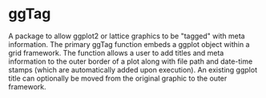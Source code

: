 # ggTag
A package to allow ggplot2 or lattice graphics to be "tagged" with meta information.  The primary ggTag function embeds a ggplot object within a grid framework.  The function allows a user to add titles and meta information to the outer border of a plot along with file path and date-time stamps (which are automatically added upon execution).  An existing ggplot title can optionally be moved from the original graphic to the outer framework.
